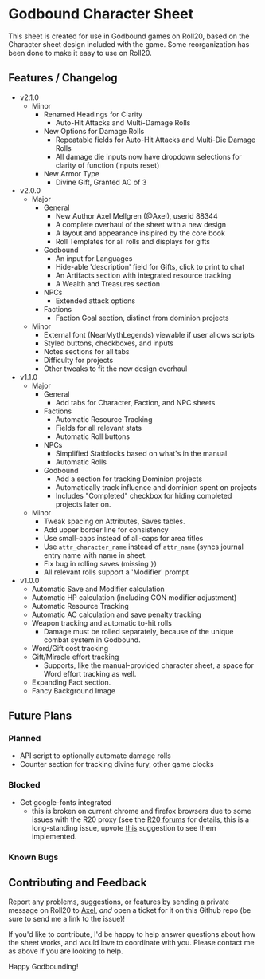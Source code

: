 # Godbound Character Sheet

This sheet is created for use in Godbound games on Roll20, based on the Character sheet design included with the game. Some reorganization has been done to make it easy to use on Roll20.

## Features / Changelog

- v2.1.0
  - Minor
    - Renamed Headings for Clarity
      * Auto-Hit Attacks and Multi-Damage Rolls
    - New Options for Damage Rolls
      * Repeatable fields for Auto-Hit Attacks and Multi-Die Damage Rolls
      * All damage die inputs now have dropdown selections for clarity of function (inputs reset)
    - New Armor Type
      * Divine Gift, Granted AC of 3
- v2.0.0
  - Major
    - General
      * New Author Axel Mellgren (@Axel), userid 88344
      * A complete overhaul of the sheet with a new design
      * A layout and appearance insipired by the core book
      * Roll Templates for all rolls and displays for gifts
    - Godbound
      * An input for Languages
      * Hide-able 'description' field for Gifts, click to print to chat
      * An Artifacts section with integrated resource tracking
      * A Wealth and Treasures section
    - NPCs
      * Extended attack options
    - Factions
      * Faction Goal section, distinct from dominion projects
  - Minor
    * External font (NearMythLegends) viewable if user allows scripts
    * Styled buttons, checkboxes, and inputs
    * Notes sections for all tabs
    * Difficulty for projects
    * Other tweaks to fit the new design overhaul
- v1.1.0
  - Major
    - General
      * Add tabs for Character, Faction, and NPC sheets
    - Factions
      * Automatic Resource Tracking
      * Fields for all relevant stats
      * Automatic Roll buttons
    - NPCs
      * Simplified Statblocks based on what's in the manual
      * Automatic Rolls
    - Godbound
      * Add a section for tracking Dominion projects
      * Automatically track influence and dominion spent on projects
      * Includes "Completed" checkbox for hiding completed projects later on.
  - Minor
    * Tweak spacing on Attributes, Saves tables.
    * Add upper border line for consistency
    * Use small-caps instead of all-caps for area titles
    * Use `attr_character_name` instead of `attr_name` (syncs journal entry name
      with name in sheet.
    * Fix bug in rolling saves (missing `}`)
    * All relevant rolls support a 'Modifier' prompt
- v1.0.0
  * Automatic Save and Modifier calculation
  * Automatic HP calculation (including CON modifier adjustment)
  * Automatic Resource Tracking
  * Automatic AC calculation and save penalty tracking
  * Weapon tracking and automatic to-hit rolls
    - Damage must be rolled separately, because of the unique combat system in Godbound.
  * Word/Gift cost tracking
  * Gift/Miracle effort tracking
    - Supports, like the manual-provided character sheet, a space for Word effort tracking as well.
  * Expanding Fact section.
  * Fancy Background Image

## Future Plans

### Planned
* API script to optionally automate damage rolls
* Counter section for tracking divine fury, other game clocks

### Blocked

* Get google-fonts integrated
  - this is broken on current chrome and firefox browsers due to some issues with the R20 proxy
    (see the [R20 forums](https://app.roll20.net/forum/post/1534665/slug%7D) for details, this
    is a long-standing issue, upvote [this](https://app.roll20.net/forum/post/2593284/character-sheets-make-google-webfonts-available-for-use) 
    suggestion to see them implemented.

### Known Bugs


## Contributing and Feedback

Report any problems, suggestions, or features by sending a private message on Roll20 to [Axel](https://app.roll20.net/users/88344), *and* open a ticket for it on this Github repo (be sure to send me a link to the issue)!

If you'd like to contribute, I'd be happy to help answer questions about how the sheet works, and would love to coordinate with you. Please contact me as above if you are looking to help.

Happy Godbounding!
